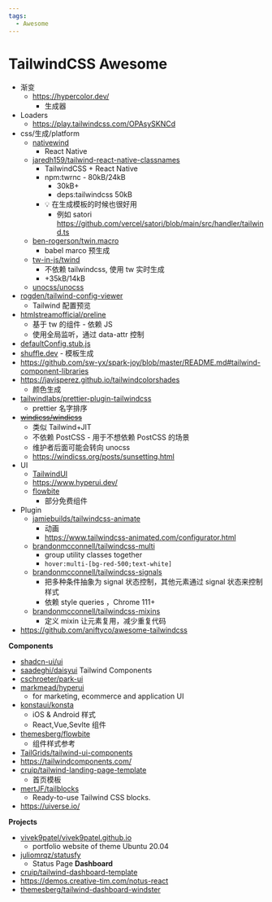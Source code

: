```yaml
---
tags:
  - Awesome
---
```


# TailwindCSS Awesome

- 渐变
  - https://hypercolor.dev/
    - 生成器
- Loaders
  - https://play.tailwindcss.com/OPAsySKNCd
- css/生成/platform
  - [nativewind](https://github.com/nativewind/nativewind)
    - React Native
  - [jaredh159/tailwind-react-native-classnames](https://github.com/jaredh159/tailwind-react-native-classnames)
    - TailwindCSS + React Native
    - npm:twrnc - 80kB/24kB
      - 30kB+
      - deps:tailwindcss 50kB
    - 💡 在生成模板的时候也很好用
      - 例如 satori https://github.com/vercel/satori/blob/main/src/handler/tailwind.ts
  - [ben-rogerson/twin.macro](https://github.com/ben-rogerson/twin.macro)
    - babel marco 预生成
  - [tw-in-js/twind](https://github.com/tw-in-js/twind)
    - 不依赖 tailwindcss, 使用 tw 实时生成
    - +35kB/14kB
  - [unocss/unocss](https://github.com/unocss/unocss)
- [rogden/tailwind-config-viewer](https://github.com/rogden/tailwind-config-viewer)
  - Tailwind 配置预览
- [htmlstreamofficial/preline](https://github.com/htmlstreamofficial/preline)
  - 基于 tw 的组件 - 依赖 JS
  - 使用全局监听，通过 data-attr 控制
- [defaultConfig.stub.js](https://github.com/tailwindlabs/tailwindcss/blob/master/stubs/defaultConfig.stub.js#L7)
- [shuffle.dev](https://shuffle.dev) - 模板生成
- https://github.com/sw-yx/spark-joy/blob/master/README.md#tailwind-component-libraries
- https://javisperez.github.io/tailwindcolorshades
  - 颜色生成
- [tailwindlabs/prettier-plugin-tailwindcss](https://github.com/tailwindlabs/prettier-plugin-tailwindcss)
  - prettier 名字排序
- ~~[windicss/windicss](https://github.com/windicss/windicss)~~
  - 类似 Tailwind+JIT
  - 不依赖 PostCSS - 用于不想依赖 PostCSS 的场景
  - 维护者后面可能会转向 unocss
  - https://windicss.org/posts/sunsetting.html
- UI
  - [TailwindUI](./tailwindui.md)
  - https://www.hyperui.dev/
  - [flowbite](./flowbite.md)
    - 部分免费组件
- Plugin
  - [jamiebuilds/tailwindcss-animate](https://github.com/jamiebuilds/tailwindcss-animate)
    - 动画
    - https://www.tailwindcss-animated.com/configurator.html
  - [brandonmcconnell/tailwindcss-multi](https://github.com/brandonmcconnell/tailwindcss-multi)
    - group utility classes together
    - `hover:multi-[bg-red-500;text-white]`
  - [brandonmcconnell/tailwindcss-signals](https://github.com/brandonmcconnell/tailwindcss-signals)
    - 把多种条件抽象为 signal 状态控制，其他元素通过 signal 状态来控制样式
    - 依赖 style queries ，Chrome 111+
  - [brandonmcconnell/tailwindcss-mixins](https://github.com/brandonmcconnell/tailwindcss-mixins)
    - 定义 mixin 让元素复用，减少重复代码
- https://github.com/aniftyco/awesome-tailwindcss

**Components**

- [shadcn-ui/ui](https://github.com/shadcn-ui/ui)
- [saadeghi/daisyui](https://github.com/saadeghi/daisyui)
  Tailwind Components
- [cschroeter/park-ui](https://github.com/cschroeter/park-ui)
- [markmead/hyperui](https://github.com/markmead/hyperui)
  - for marketing, ecommerce and application UI
- [konstaui/konsta](https://github.com/konstaui/konsta)
  - iOS & Android 样式
  - React,Vue,Sevlte 组件
- [themesberg/flowbite](https://github.com/themesberg/flowbite)
  - 组件样式参考
- [TailGrids/tailwind-ui-components](https://github.com/TailGrids/tailwind-ui-components)
- https://tailwindcomponents.com/
- [cruip/tailwind-landing-page-template](https://github.com/cruip/tailwind-landing-page-template)
  - 首页模板
- [mertJF/tailblocks](https://github.com/mertJF/tailblocks)
  - Ready-to-use Tailwind CSS blocks.
- https://uiverse.io/

**Projects**

- [vivek9patel/vivek9patel.github.io](https://github.com/vivek9patel/vivek9patel.github.io)
  - portfolio website of theme Ubuntu 20.04
- [juliomrqz/statusfy](https://github.com/juliomrqz/statusfy)
  - Status Page
    **Dashboard**
- [cruip/tailwind-dashboard-template](https://github.com/cruip/tailwind-dashboard-template)
- https://demos.creative-tim.com/notus-react
- [themesberg/tailwind-dashboard-windster](https://github.com/themesberg/tailwind-dashboard-windster)

